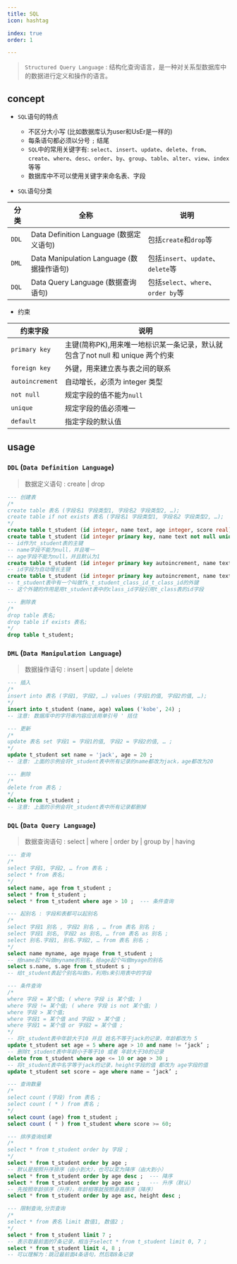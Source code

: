 ```yaml
---
title: SQL
icon: hashtag

index: true
order: 1

---
```


> `Structured Query Language` : 结构化查询语言，是一种对关系型数据库中的数据进行定义和操作的语言。

<!-- more -->

## concept

- `SQL`语句的特点
    * 不区分大小写 (比如数据库认为user和UsEr是一样的)
    * 每条语句都必须以分号 `;` 结尾
    * `SQL`中的常用关键字有: `select`、`insert`、`update`、`delete`、`from`、`create`、`where`、`desc`、`order`、`by`、`group`、`table`、`alter`、`view`、`index`等等
    * 数据库中不可以使用关键字来命名表、字段

- `SQL`语句分类

| 分类 | 全称 | 说明
| --- | --- | ---
| `DDL` | Data Definition Language (数据定义语句)     | 包括`create`和`drop`等
| `DML` | Data Manipulation Language (数据操作语句)   | 包括`insert`、`update`、`delete`等
| `DQL` | Data Query Language (数据查询语句)          | 包括`select`、`where`、`order by`等

- 约束

| 约束字段 | 说明
| --- | ---
| `primary key`     | 主键(简称PK),用来唯一地标识某一条记录，默认就包含了not null 和 unique 两个约束
| `foreign key`     | 外键，用来建立表与表之间的联系
| `autoincrement`   | 自动增长，必须为 integer 类型
| `not null`        | 规定字段的值不能为`null`
| `unique`          | 规定字段的值必须唯一
| `default`         | 指定字段的默认值

## usage

### `DDL` (`Data Definition Language`)

> 数据定义语句 : create | drop 

``` sql
--- 创建表
/*
create table 表名 (字段名1 字段类型1, 字段名2 字段类型2, …);
create table if not exists 表名 (字段名1 字段类型1, 字段名2 字段类型2, …);
*/
create table t_student (id integer, name text, age integer, score real) ;
create table t_student (id integer primary key, name text not null unique, age integer not null default 1) ;
-- id作为t_student表的主键
-- name字段不能为null，并且唯一
-- age字段不能为null，并且默认为1
create table t_student (id integer primary key autoincrement, name text, age integer) ;
-- id字段为自动增长主键
create table t_student (id integer primary key autoincrement, name text, age integer, class_id integer, constraint fk_t_student_class_id_t_class_id foreign key (class_id) (id)) ; references t_class -- 新建一个外键
-- t_student表中有一个叫做fk_t_student_class_id_t_class_id的外键
-- 这个外键的作用是用t_student表中的class_id字段引用t_class表的id字段

--- 删除表
/*
drop table 表名;
drop table if exists 表名;
*/
drop table t_student;
```

### `DML` (`Data Manipulation Language`)

> 数据操作语句 : insert | update | delete

``` sql
--- 插入
/*
insert into 表名 (字段1, 字段2, …) values (字段1的值, 字段2的值, …);
*/
insert into t_student (name, age) values ('kobe', 24) ; 
-- 注意: 数据库中的字符串内容应该用单引号 ' 括住

--- 更新
/*
update 表名 set 字段1 = 字段1的值, 字段2 = 字段2的值, … ;
*/
update t_student set name = 'jack', age = 20 ;
-- 注意: 上面的示例会将t_student表中所有记录的name都改为jack，age都改为20

--- 删除
/*
delete from 表名 ;
*/
delete from t_student ;
-- 注意: 上面的示例会将t_student表中所有记录都删掉
```

### `DQL` (`Data Query Language`)

> 数据查询语句 : select | where | order by | group by | having

``` sql
--- 查询
/*
select 字段1, 字段2, … from 表名 ;
select * from 表名;
*/
select name, age from t_student ;
select * from t_student ;
select * from t_student where age > 10 ;  --- 条件查询

--- 起别名 : 字段和表都可以起别名
/*
select 字段1 别名 , 字段2 别名 , … from 表名 别名 ;
select 字段1 别名, 字段2 as 别名, … from 表名 as 别名 ;
select 别名.字段1, 别名.字段2, … from 表名 别名 ;
*/
select name myname, age myage from t_student ; 
-- 给name起个叫做myname的别名，给age起个叫做myage的别名
select s.name, s.age from t_student s ;
-- 给t_student表起个别名叫做s，利用s来引用表中的字段

--- 条件查询
/*
where 字段 = 某个值; ( where 字段 is 某个值; )
where 字段 != 某个值; ( where 字段 is not 某个值; )
where 字段 > 某个值;
where 字段1 = 某个值 and 字段2 > 某个值 ;
where 字段1 = 某个值 or 字段2 = 某个值 ;
*/
-- 将t_student表中年龄大于10 并且 姓名不等于jack的记录，年龄都改为 5
update t_student set age = 5 where age > 10 and name != ‘jack’ ;
-- 删除t_student表中年龄小于等于10 或者 年龄大于30的记录
delete from t_student where age <= 10 or age > 30 ;
-- 将t_student表中名字等于jack的记录，height字段的值 都改为 age字段的值
update t_student set score = age where name = ‘jack’ ;   

--- 查询数量
/*
select count (字段) from 表名 ;
select count ( * ) from 表名 ;
*/ 
select count (age) from t_student ;
select count ( * ) from t_student where score >= 60;

--- 排序查询结果
/*
select * from t_student order by 字段 ;
*/
select * from t_student order by age ;
-- 默认是按照升序排序（由小到大），也可以变为降序（由大到小）
select * from t_student order by age desc ;  --- 降序
select * from t_student order by age asc ;   --- 升序（默认）
-- 先按照年龄排序（升序），年龄相等就按照身高排序（降序）
select * from t_student order by age asc, height desc ;

--- 限制查询,分页查询
/*
select * from 表名 limit 数值1, 数值2 ;
*/
select * from t_student limit 7 ;
-- 表示取最前面的7条记录，相当于select * from t_student limit 0, 7 ;
select * from t_student limit 4, 8 ; 
-- 可以理解为：跳过最前面4条语句，然后取8条记录
```




